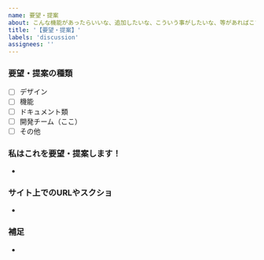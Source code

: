 ```yaml
---
name: 要望・提案
about: こんな機能があったらいいな、追加したいな、こういう事がしたいな、等があればこちら！
title: '【要望・提案】'
labels: 'discussion'
assignees: ''
---
```


### 要望・提案の種類
<!-- issue作成”後”にチェックを入れて下さい -->
- [ ] デザイン
- [ ] 機能
- [ ] ドキュメント類
- [ ] 開発チーム（ここ）
- [ ] その他

### 私はこれを要望・提案します！
- 

### サイト上でのURLやスクショ
- 

### 補足
- 
